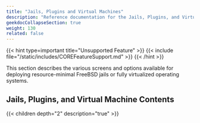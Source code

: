 ```yaml
---
title: "Jails, Plugins and Virtual Machines"
description: "Reference documentation for the Jails, Plugins, and Virtual Machines screens."
geekdocCollapseSection: true
weight: 130
related: false
---
```


{{< hint type=important title="Unsupported Feature" >}}
{{< include file="/static/includes/COREFeatureSupport.md" >}}
{{< /hint >}}

This section describes the various screens and options available for deploying resource-minimal FreeBSD jails or fully virtualized operating systems.

## Jails, Plugins, and Virtual Machine Contents

{{< children depth="2" description="true" >}}
